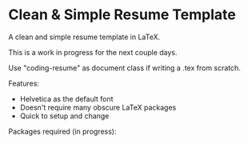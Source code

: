 # Clean & Simple Resume Template
A clean and simple resume template in LaTeX.

This is a work in progress for the next couple days.

Use "coding-resume" as document class if writing a .tex from scratch.

Features:
* Helvetica as the default font
* Doesn't require many obscure LaTeX packages
* Quick to setup and change

Packages required (in progress):



